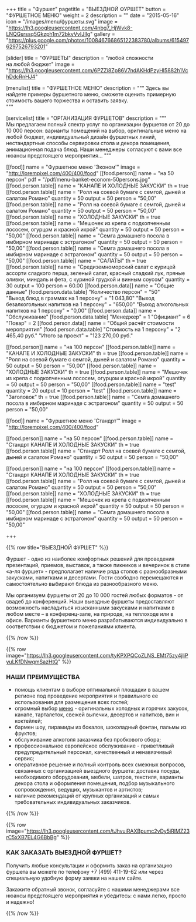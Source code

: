 +++
title = "Фуршет"
pagetitle = "ВЫЕЗДНОЙ ФУРШЕТ"
button = "ФУРШЕТНОЕ МЕНЮ"
weight = 2
description = ""
date = "2015-05-16"
icon = "/images/menu/фуршеты.svg"
image = "https://lh3.googleusercontent.com/4nbg7_HjWvk8-LNQGsrssq5Gkzph1m72bkvVvIJIlg"
gallery = "https://plus.google.com/photos/100846766865122383780/albums/6154976297526793201"

[slider]
  title = "ФУРШЕТЫ"
  description = "любой сложности <br> на любой бюджет"
  image = "https://lh3.googleusercontent.com/6PZZi8Zp86V7ndAKHdPzyHI5882h1VchDdcRnHJ4"

[menulist]
  title = "ФУРШЕТНОЕ МЕНЮ"
  description = """
Здесь вы найдете примеры фуршетного меню, сможете оценить примерную стоимость вашего торжества и оставить заявку.  
"""  

[servicelist]
  title = "ОРГАНИЗАЦИЯ ФУРШЕТОВ"
  description = """  
Мы предлагаем полный спектр услуг по организации фуршетов от 20 до 10 000 персон: варианты помещений на выбор, оригинальные меню на любой бюджет, индивидуальный дизайн фуршетных линий, нестандартные способы сервировки стола и декора помещения, анимационная  подача блюд. Наши менеджеры согласуют с вами все нюансы предстоящего мероприятия…
"""

[[food]]
  name = "Фуршетное меню 'Эконом'"
  image = "http://lorempixel.com/400/400/food"
  [[food.person]]
    name = "на 50 персон"
    pdf = "/pdf/menu-banket-econom-50persons.jpg"
    [[food.person.table]]
      name = "КАНАПЕ И ХОЛОДНЫЕ ЗАКУСКИ"
      th = true
    [[food.person.table]]
      name = "Ролл на соевой бумаге с семгой, дыней и салатом Романо"
      quantity = 50
      output = 50
      person = "50,00"
    [[food.person.table]]
      name = "Ролл на соевой бумаге с семгой, дыней и салатом Романо"
      quantity = 50
      output = 50
      person = "50,00"
    [[food.person.table]]
      name = "ХОЛОДНЫЕ ЗАКУСКИ"
      th = true
    [[food.person.table]]
      name = "Мешочек из крепа с подкопченным лососем, огурцом и красной икрой"
      quantity = 50
      output = 50
      person = "50,00"
    [[food.person.table]]
      name = "Семга домашнего посола в имбирном маринаде с эстрагоном"
      quantity = 50
      output = 50
      person = "50,00"
    [[food.person.table]]
      name = "Семга домашнего посола в имбирном маринаде с эстрагоном"
      quantity = 50
      output = 50
      person = "50,00"
    [[food.person.table]]
      name = "САЛАТЫ"
      th = true
    [[food.person.table]]
      name = "Средиземноморский салат с курицей ассорти сладкого перца, зеленый салат, красный сладкий лук, пряные оливки, миндаль и фета, с куриной грудкой и винным соусом"
      quantity = 30
      output = 100
      person = 60.00
    [[food.person.data]]
      name = "Общие данные"
      [food.person.data.table]
        "Количество персон" = "50"  
        "Выход блюд в граммах на 1 персону" = "1 043,80"
        "Выход безалкогольных напитков на 1 персону" = "650,00"
        "Выход алкогольных напитков на 1 персону" = "0,00"
    [[food.person.data]]
      name = "Обслуживание"
      [food.person.data.table]
        "Менеджер" = 1
        "Официант" = 6
        "Повар" = 2
    [[food.person.data]]
      name = "Общий расчёт стоимости мероприятия"
      [food.person.data.table]
        "Стоимость на 1 персону" = "2 465,40 руб."
        "Итого за проект" = "123 270,00 руб."

  [[food.person]]
    name = "на 100 персон"
    [[food.person.table]]
      name = "КАНАПЕ И ХОЛОДНЫЕ ЗАКУСКИ"
      th = true
    [[food.person.table]]
      name = "Ролл на соевой бумаге с семгой, дыней и салатом Романо"
      quantity = 50
      output = 50
      person = "50,00"
    [[food.person.table]]
      name = "ХОЛОДНЫЕ ЗАКУСКИ"
      th = true
    [[food.person.table]]
      name = "Мешочек из крепа с подкопченным лососем, огурцом и красной икрой"
      quantity = 50
      output = 50
      person = "50,00"
    [[food.person.table]]
      name = "test"
      quantity = 20
      output = 10
      person = "test"
    [[food.person.table]]
      name = "Заголовок"
      th = true
    [[food.person.table]]
      name = "Семга домашнего посола в имбирном маринаде с эстрагоном"
      quantity = 50
      output = 50
      person = "50,00"

[[food]]
  name = "Фуршетное меню 'Стандрт'"
  image = "http://lorempixel.com/400/400/food"

  [[food.person]]
    name = "на 50 персон"
    [[food.person.table]]
      name = "Стандрт КАНАПЕ И ХОЛОДНЫЕ ЗАКУСКИ"
      th = true
    [[food.person.table]]
      name = "Стандрт Ролл на соевой бумаге с семгой, дыней и салатом Романо"
      quantity = 50
      output = 50
      person = "50,00"

  [[food.person]]
    name = "на 100 персон"
    [[food.person.table]]
      name = "Стандрт КАНАПЕ И ХОЛОДНЫЕ ЗАКУСКИ"
      th = true
    [[food.person.table]]
      name = "Ролл на соевой бумаге с семгой, дыней и салатом Романо"
      quantity = 50
      output = 50
      person = "50,00"
    [[food.person.table]]
      name = "ХОЛОДНЫЕ ЗАКУСКИ"
      th = true
    [[food.person.table]]
      name = "Мешочек из крепа с подкопченным лососем, огурцом и красной икрой"
      quantity = 50
      output = 50
      person = "50,00"
    [[food.person.table]]
      name = "Семга домашнего посола в имбирном маринаде с эстрагоном"
      quantity = 50
      output = 50
      person = "50,00"

+++

{{% row title="ВЫЕЗДНОЙ ФУРШЕТ" %}}


Фуршет - одно из наиболее комфортных решений для проведения презентаций, приемов, выставок, а также пикников и вечеринок в стиле «а-ля фуршет» - предполагает наличие ряда столов с разнообразными закусками, напитками и десертами. Гости свободно перемещаются и самостоятельно выбирают блюда из разнообразного меню.

Мы организуем фуршеты от 20 до 10 000 гостей любых форматов - от свадеб до конференций. Наши выездные фуршеты предоставляют возможность насладиться изысканными закусками и напитками в любом месте – в конференц-зале, на природе, на теплоходе или в офисе. Варианты фуршетного меню разрабатываются индивидуально в соответствии с бюджетом и пожеланиями  клиента.

{{% /row %}}

{{% row image="https://lh3.googleusercontent.com/tyKPXPQCoZLNS_EMt75zy4jliPyuLKfDNwqmSazHtQ" %}}

### НАШИ ПРЕИМУЩЕСТВА

- помощь клиентам в выборе оптимальной площадки в вашем регионе под  проведение мероприятия и правильного ее использования для размещения всех гостей;
- огромный выбор [меню](/services/furshet/#menu) - оригинальных холодных и горячих закусок, канапе, тарталеток,  свежей выпечки, десертов и напитков, вин и коктейлей;
- бармен шоу, пирамиды из бокалов, шоколадный фонтан, пальмы  из фруктов;
- обслуживание алкоголя заказчика без пробкового сбора;
- профессиональное европейское обслуживание - приветливый предупредительный персонал, качественный  и ненавязчивый сервис;
- оперативное решение и полный контроль всех смежных вопросов, связанных с организацией выездного фуршета: доставка посуды, необходимого оборудования, мебели, шатров, текстиля, варианты декора стола и оформления помещения, подбор музыкального сопровождения, ведущих, музыкантов и артистов;
- наличие рекомендаций от крупных организаций и самых требовательных индивидуальных заказчиков.

{{% /row %}}

{{% row image="https://lh3.googleusercontent.com/tJhvuiRAXBpumc2vDy5iRlMZ23rC5xXB7EL4G6BbBg" %}}

### КАК ЗАКАЗАТЬ ВЫЕЗДНОЙ ФУРШЕТ?

Получить любые консультации и оформить заказ на организацию фуршета вы можете по телефону +7 (499) 411-19-62 или через специальную удобную форму заявки на нашем сайте.

Закажите обратный звонок, согласуйте с нашими менеджерами все нюансы предстоящего мероприятия и убедитесь: с нами легко, просто и надежно!


{{% /row %}}
